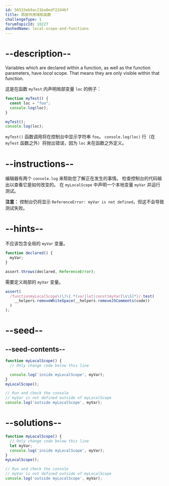 ```yaml
---
id: 56533eb9ac21ba0edf2244bf
title: 局部作用域和函数
challengeType: 1
forumTopicId: 18227
dashedName: local-scope-and-functions
---
```


# --description--

Variables which are declared within a function, as well as the function parameters, have <dfn>local</dfn> scope. That means they are only visible within that function.

这是在函数 `myTest` 内声明局部变量 `loc` 的例子：

```js
function myTest() {
  const loc = "foo";
  console.log(loc);
}

myTest();
console.log(loc);
```

`myTest()` 函数调用将在控制台中显示字符串 `foo`。 `console.log(loc)` 行（在 `myTest` 函数之外）将抛出错误，因为 `loc` 未在函数之外定义。

# --instructions--

编辑器有两个 `console.log` 来帮助您了解正在发生的事情。 检查控制台的代码输出以查看它是如何改变的。 在 `myLocalScope` 中声明一个本地变量 `myVar` 并运行测试。

**注意：** 控制台仍将显示 `ReferenceError: myVar is not defined`，但这不会导致测试失败。

# --hints--

不应该包含全局的 `myVar` 变量。

```js
function declared() {
  myVar;
}

assert.throws(declared, ReferenceError);
```

需要定义局部的 `myVar` 变量。

```js
assert(
  /functionmyLocalScope\(\)\{.*(var|let|const)myVar[\s\S]*}/.test(
    __helpers.removeWhiteSpace(__helpers.removeJSComments(code))
  )
);
```

# --seed--

## --seed-contents--

```js
function myLocalScope() {
  // Only change code below this line

  console.log('inside myLocalScope', myVar);
}
myLocalScope();

// Run and check the console
// myVar is not defined outside of myLocalScope
console.log('outside myLocalScope', myVar);
```

# --solutions--

```js
function myLocalScope() {
  // Only change code below this line
  let myVar;
  console.log('inside myLocalScope', myVar);
}
myLocalScope();

// Run and check the console
// myVar is not defined outside of myLocalScope
console.log('outside myLocalScope', myVar);
```
